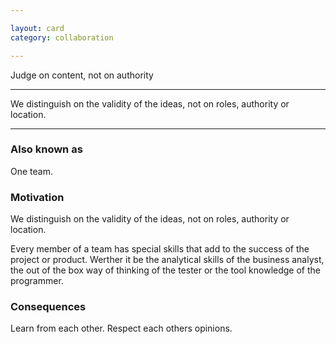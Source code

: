 ```yaml
---

layout: card
category: collaboration

---
```


Judge on content, not on authority

---

We distinguish on the validity of the ideas, not on roles, authority or
location.

---

### Also known as

One team.

### Motivation

We distinguish on the validity of the ideas, not on roles, authority or location.

Every member of a team has special skills that add to the success of the project or product. Werther it be the analytical skills of the business analyst, the out of the box way of thinking of the tester or the tool knowledge of the programmer.

### Consequences

Learn from each other. Respect each others opinions.
